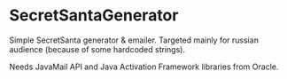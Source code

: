 SecretSantaGenerator
====================

Simple SecretSanta generator & emailer. Targeted mainly for russian audience (because of some hardcoded strings).

Needs JavaMail API and Java Activation Framework libraries from Oracle.

